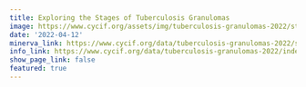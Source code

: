 ```yaml
---
title: Exploring the Stages of Tuberculosis Granulomas
image: https://www.cycif.org/assets/img/tuberculosis-granulomas-2022/stages.jpg
date: '2022-04-12'
minerva_link: https://www.cycif.org/data/tuberculosis-granulomas-2022/stages
info_link: https://www.cycif.org/data/tuberculosis-granulomas-2022/index.html
show_page_link: false
featured: true
---
```

